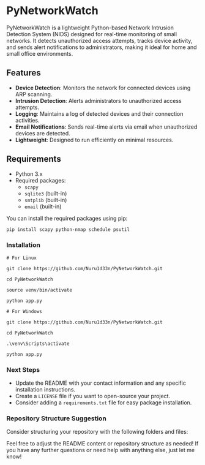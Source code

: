 # PyNetworkWatch

PyNetworkWatch is a lightweight Python-based Network Intrusion Detection System (NIDS) designed for real-time monitoring of small networks. It detects unauthorized access attempts, tracks device activity, and sends alert notifications to administrators, making it ideal for home and small office environments.

## Features

- **Device Detection**: Monitors the network for connected devices using ARP scanning.
- **Intrusion Detection**: Alerts administrators to unauthorized access attempts.
- **Logging**: Maintains a log of detected devices and their connection activities.
- **Email Notifications**: Sends real-time alerts via email when unauthorized devices are detected.
- **Lightweight**: Designed to run efficiently on minimal resources.

## Requirements

- Python 3.x
- Required packages:
  - `scapy`
  - `sqlite3` (built-in)
  - `smtplib` (built-in)
  - `email` (built-in)

You can install the required packages using pip:

```bash
pip install scapy python-nmap schedule psutil
```

### Installation

    # For Linux

```
git clone https://github.com/Nuru1d33n/PyNetworkWatch.git

cd PyNetworkWatch

source venv/bin/activate

python app.py
```

    # For Windows

```
git clone https://github.com/Nuru1d33n/PyNetworkWatch.git

cd PyNetworkWatch

.\venv\Scripts\activate

python app.py
```


### Next Steps

- Update the README with your contact information and any specific installation instructions.
- Create a `LICENSE` file if you want to open-source your project.
- Consider adding a `requirements.txt` file for easy package installation.

### Repository Structure Suggestion

Consider structuring your repository with the following folders and files:

Feel free to adjust the README content or repository structure as needed! If you have any further questions or need help with anything else, just let me know!
